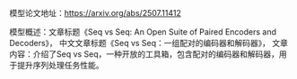 模型论文地址：https://arxiv.org/abs/2507.11412

模型概述：文章标题《Seq vs Seq: An Open Suite of Paired Encoders and Decoders》，
中文文章标题《Seq vs Seq：一组配对的编码器和解码器》，
文章内容：介绍了Seq vs Seq，一种开放的工具箱，包含配对的编码器和解码器，用于提升序列处理任务性能。
